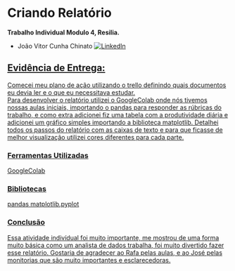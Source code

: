 # Criando Relatório

**Trabalho Individual Modulo 4, Resilia.**
 
- João Vitor Cunha Chinato <a href="https://www.linkedin.com/in/joao-vitor-cunha-chinato/">
        <img src="https://img.shields.io/badge/LinkedIn-blue?style=flat-square&logo=linkedin" alt="LinkedIn">


## Evidência de Entrega:
Comecei meu plano de ação utilizando o trello definindo quais documentos eu devia ler e o que eu necessitava estudar.                   
Para desenvolver o relatório utilizei o GoogleColab onde nós tivemos nossas aulas iniciais, importando o pandas para responder as rúbricas do trabalho, e como extra adicionei fiz uma tabela com a produtividade diária e adicionei um gráfico simples importando a biblioteca matplotlib.
Detalhei todos os passos do relatório com as caixas de texto e para que ficasse de melhor visualização utilizei cores diferentes para cada parte.
### Ferramentas Utilizadas

GoogleColab

### Bibliotecas
pandas
matplotlib.pyplot

### Conclusão
Essa atividade indivídual foi muito importante, me mostrou de uma forma muito básica como um analista de dados trabalha, foi muito divertido fazer esse relatório. Gostaria de agradecer ao Rafa pelas aulas, e ao José pelas monitorias que são muito importantes e esclarecedoras.